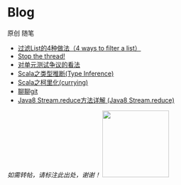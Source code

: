 # Blog

原创 随笔 

  - [过滤List的4种做法（4 ways to filter a list）](https://github.com/ShengyuanLu/Blog/blob/master/filterList.md)
  - [Stop the thread!](https://github.com/ShengyuanLu/Blog/blob/master/stopTheThread.md)
  - [对单元测试争议的看法](https://github.com/ShengyuanLu/Blog/blob/master/aboutUnitTest.md)
  - [Scala之类型推断(Type Inference)](https://github.com/ShengyuanLu/Blog/blob/master/scalaMagic1.md)
  - [Scala之柯里化(currying)](https://github.com/ShengyuanLu/Blog/blob/master/scalaCurrying.md)
  - [聊聊git](https://github.com/ShengyuanLu/MyBlog/edit/master/gitTalk.md)
  - [Java8 Stream.reduce方法详解 (Java8 Stream.reduce)](https://github.com/ShengyuanLu/MyBlog/blob/master/Java8Reduce.md)



*如需转帖，请标注此出处，谢谢！*
<img src="http://img.ph.126.net/NToJj5NprMcZdlMt1JLXZQ==/146929937846465214.jpg"     height="150px"  /> 

